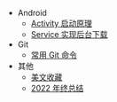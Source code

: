 <!-- _sidebar.md -->
<!-- 侧边导航栏 -->

* Android 
    * [Activity 启动原理](/document/android/activity/activity1.md)
    * [Service 实现后台下载](/document/android/service/service1.md)
* Git
    * [常用 Git 命令](/document/git/git1.md)
* 其他
    * [美文收藏](/document/other/阅读列表.md)
    * [2022 年终总结](/document/other/2022年终总结.md)